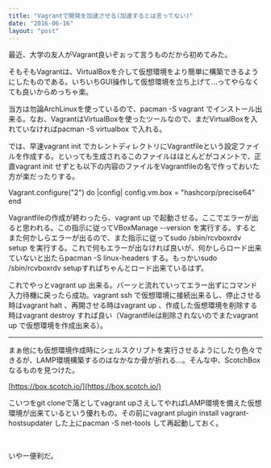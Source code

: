 ```yaml
---
title: "Vagrantで開発を加速させる(加速するとは言ってない)"
date: "2016-06-16"
layout: "post"
---
```


最近、大学の友人がVagrant良いぞぉって言うものだから初めてみた。

そもそもVagrantは、VirtualBoxを介して仮想環境をより簡単に構築できるようにしたものである。いちいちGUI操作して仮想環境を立ち上げて...ってやらなくても良いからめっちゃ楽。

当方は勿論ArchLinuxを使っているので、pacman -S vagrant でインストール出来る。なお、VagrantはVirtualBoxを使ったツールなので、まだVirtualBoxを入れていなければpacman -S virtualbox で入れる。

では、早速vagrant init でカレントディレクトリにVagrantfileという設定ファイルを作成する。といっても生成されるこのファイルはほとんどがコメントで、正直vagrant init せずとも以下の内容のファイルをVagrantfileの名で作っておいた方が楽だったりする。

Vagrant.configure("2") do |config|
    config.vm.box = "hashcorp/precise64"
end

Vagrantfileの作成が終わったら、vagrant up で起動させる。ここでエラーが出ると思われる。この指示に従ってVBoxManage --version を実行する。するとまた何かしらエラーが出るので、また指示に従ってsudo /sbin/rcvboxrdv setup を実行する。これで何もエラーが出なければ良いが、何かしらロード出来ていないと出たらpacman -S linux-headers する。もっかいsudo /sbin/rcvboxrdv setupすればちゃんとロード出来ているはず。

これでやっとvagrant up 出来る。バーッと流れていってエラー出ずにコマンド入力待機に戻ったら成功。vagrant ssh で仮想環境に接続出来るし、停止させる時はvagrant halt 、再開させる時はvagrant up 、作成した仮想環境を削除する時はvagrant destroy すれば良い（Vagrantfileは削除されないのでまたvagrant up で仮想環境を作成出来る）。

* * *

まぁ他にも仮想環境作成時にシェルスクリプトを実行させるようにしたり色々できるが、LAMP環境構築するのはなかなか骨が折れる...。そんな中、ScotchBoxなるものを見つけた。

[https://box.scotch.io/](https://box.scotch.io/)

こいつをgit cloneで落としてvagrant upさえしてやればLAMP環境を備えた仮想環境が出来ているという優れもの。その前にvagrant plugin install vagrant-hostsupdater した上にpacman -S net-tools して再起動しておく。

 

いやー便利だ。

